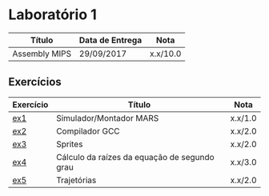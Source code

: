 # Laboratório 1

| Título        | Data de Entrega | Nota     |
| ------------- | --------------- | -------- |
| Assembly MIPS | 29/09/2017      | x.x/10.0 |

## Exercícios

| Exercício  | Título                                       | Nota    |
| ---------- | -------------------------------------------- | ------- |
| [ex1](ex1) | Simulador/Montador MARS                      | x.x/1.0 |
| [ex2](ex2) | Compilador GCC                               | x.x/2.0 |
| [ex3](ex3) | Sprites                                      | x.x/2.0 |
| [ex4](ex4) | Cálculo da raízes da equação de segundo grau | x.x/3.0 |
| [ex5](ex5) | Trajetórias                                  | x.x/2.0 |
